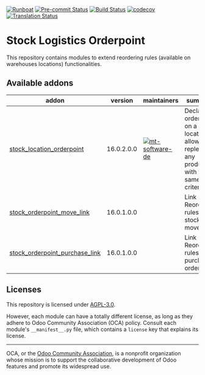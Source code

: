 
[![Runboat](https://img.shields.io/badge/runboat-Try%20me-875A7B.png)](https://runboat.odoo-community.org/builds?repo=OCA/stock-logistics-orderpoint&target_branch=16.0)
[![Pre-commit Status](https://github.com/OCA/stock-logistics-orderpoint/actions/workflows/pre-commit.yml/badge.svg?branch=16.0)](https://github.com/OCA/stock-logistics-orderpoint/actions/workflows/pre-commit.yml?query=branch%3A16.0)
[![Build Status](https://github.com/OCA/stock-logistics-orderpoint/actions/workflows/test.yml/badge.svg?branch=16.0)](https://github.com/OCA/stock-logistics-orderpoint/actions/workflows/test.yml?query=branch%3A16.0)
[![codecov](https://codecov.io/gh/OCA/stock-logistics-orderpoint/branch/16.0/graph/badge.svg)](https://codecov.io/gh/OCA/stock-logistics-orderpoint)
[![Translation Status](https://translation.odoo-community.org/widgets/stock-logistics-orderpoint-16-0/-/svg-badge.svg)](https://translation.odoo-community.org/engage/stock-logistics-orderpoint-16-0/?utm_source=widget)

<!-- /!\ do not modify above this line -->

# Stock Logistics Orderpoint

This repository contains modules to extend reordering rules (available on warehouses locations) functionalities.

<!-- /!\ do not modify below this line -->

<!-- prettier-ignore-start -->

[//]: # (addons)

Available addons
----------------
addon | version | maintainers | summary
--- | --- | --- | ---
[stock_location_orderpoint](stock_location_orderpoint/) | 16.0.2.0.0 | [![mt-software-de](https://github.com/mt-software-de.png?size=30px)](https://github.com/mt-software-de) | Declare orderpoint on a location allowing to replenish any product with the same criteria.
[stock_orderpoint_move_link](stock_orderpoint_move_link/) | 16.0.1.0.0 |  | Link Reordering rules to stock moves
[stock_orderpoint_purchase_link](stock_orderpoint_purchase_link/) | 16.0.1.0.0 |  | Link Reordering rules to purchase orders

[//]: # (end addons)

<!-- prettier-ignore-end -->

## Licenses

This repository is licensed under [AGPL-3.0](LICENSE).

However, each module can have a totally different license, as long as they adhere to Odoo Community Association (OCA)
policy. Consult each module's `__manifest__.py` file, which contains a `license` key
that explains its license.

----
OCA, or the [Odoo Community Association](http://odoo-community.org/), is a nonprofit
organization whose mission is to support the collaborative development of Odoo features
and promote its widespread use.
